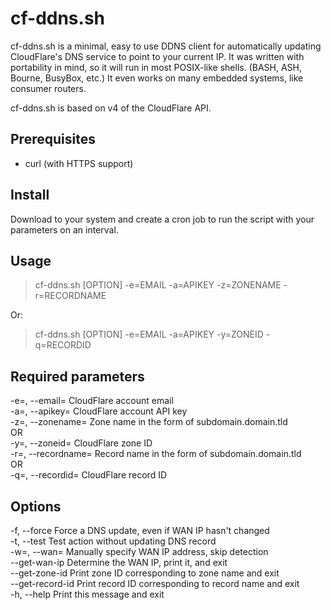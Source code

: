 # cf-ddns.sh
cf-ddns.sh is a minimal, easy to use DDNS client for automatically updating CloudFlare's DNS service to point to your current IP. It was written with portability in mind, so it will run in most POSIX-like shells. (BASH, ASH, Bourne, BusyBox, etc.) It even works on many embedded systems, like consumer routers.

cf-ddns.sh is based on v4 of the CloudFlare API.

Prerequisites
------------
 - curl (with HTTPS support)

Install
------------
Download to your system and create a cron job to run the script with your parameters on an interval.

Usage
------------
> cf-ddns.sh \[OPTION\] -e=EMAIL -a=APIKEY -z=ZONENAME -r=RECORDNAME

Or:

> cf-ddns.sh \[OPTION\] -e=EMAIL -a=APIKEY -y=ZONEID -q=RECORDID

Required parameters
------------
 -e=, --email=         CloudFlare account email  
 -a=, --apikey=        CloudFlare account API key  
 -z=, --zonename=      Zone name in the form of subdomain.domain.tld  
   OR  
 -y=, --zoneid=        CloudFlare zone ID  
 -r=, --recordname=    Record name in the form of subdomain.domain.tld  
   OR  
 -q=, --recordid=      CloudFlare record ID  

Options
------------
  -f, --force		Force a DNS update, even if WAN IP hasn't changed  
  -t, --test		Test action without updating DNS record  
  -w=, --wan=		Manually specify WAN IP address, skip detection  
  --get-wan-ip		Determine the WAN IP, print it, and exit  
  --get-zone-id		Print zone ID corresponding to zone name and exit  
  --get-record-id	Print record ID corresponding to record name and exit  
  -h, --help		Print this message and exit  
